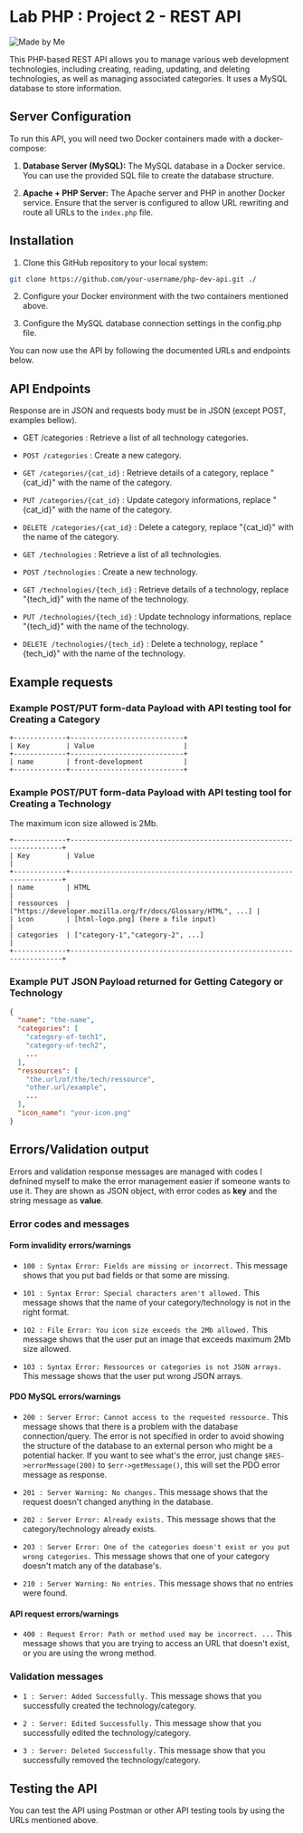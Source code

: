# Lab PHP : Project 2 - REST API

![Made by Me](https://github.com/raven-panda/ressources/blob/main/badges/made-by-me.svg)

This PHP-based REST API allows you to manage various web development technologies, including creating, reading, updating, and deleting technologies, as well as managing associated categories. It uses a MySQL database to store information.

## Server Configuration

To run this API, you will need two Docker containers made with a docker-compose:

1. **Database Server (MySQL):** The MySQL database in a Docker service. You can use the provided SQL file to create the database structure.

2. **Apache + PHP Server:** The Apache server and PHP in another Docker service. Ensure that the server is configured to allow URL rewriting and route all URLs to the `index.php` file.

## Installation

1. Clone this GitHub repository to your local system:

```bash
git clone https://github.com/your-username/php-dev-api.git ./
```

2. Configure your Docker environment with the two containers mentioned above.

3. Configure the MySQL database connection settings in the config.php file.

You can now use the API by following the documented URLs and endpoints below.

## API Endpoints

Response are in JSON and requests body must be in JSON (except POST, examples bellow).

- GET /categories : Retrieve a list of all technology categories.

- `POST /categories` : Create a new category.

- `GET /categories/{cat_id}` : Retrieve details of a category, replace "{cat_id}" with the name of the category.

- `PUT /categories/{cat_id}` : Update category informations, replace "{cat_id}" with the name of the category.

- `DELETE /categories/{cat_id}` : Delete a category, replace "{cat_id}" with the name of the category.

- `GET /technologies` : Retrieve a list of all technologies.

- `POST /technologies` : Create a new technology.

- `GET /technologies/{tech_id}` : Retrieve details of a technology, replace "{tech_id}" with the name of the technology.

- `PUT /technologies/{tech_id}` : Update technology informations, replace "{tech_id}" with the name of the technology.

- `DELETE /technologies/{tech_id}` : Delete a technology, replace "{tech_id}" with the name of the technology.

## Example requests

### Example POST/PUT form-data Payload with API testing tool for Creating a Category

```
+-------------+----------------------------+
| Key         | Value                      |
+-------------+----------------------------+
| name        | front-development          |
+-------------+----------------------------+
```

### Example POST/PUT form-data Payload with API testing tool for Creating a Technology

The maximum icon size allowed is 2Mb.

```
+-------------+--------------------------------------------------------------------+
| Key         | Value                                                              |
+-------------+--------------------------------------------------------------------+
| name        | HTML                                                               |
| ressources  | ["https://developer.mozilla.org/fr/docs/Glossary/HTML", ...] |
| icon        | [html-logo.png] (here a file input)                                |
| categories  | ["category-1","category-2", ...]                                   |
+-------------+--------------------------------------------------------------------+
```

### Example PUT JSON Payload returned for Getting Category or Technology

```json
{
  "name": "the-name",
  "categories": [
    "category-of-tech1",
    "category-of-tech2",
    ...
  ],
  "ressources": [
    "the.url/of/the/tech/ressource",
    "other.url/example",
    ...
  ],
  "icon_name": "your-icon.png"
}
```

## Errors/Validation output

Errors and validation response messages are managed with codes I defnined myself to make the error management easier if someone wants to use it. They are shown as JSON object, with error codes as **key** and the string message as **value**.

### Error codes and messages

#### Form invalidity errors/warnings

- `100 : Syntax Error: Fields are missing or incorrect.` This message shows that you put bad fields or that some are missing.

- `101 : Syntax Error: Special characters aren't allowed.` This message shows that the name of your category/technology is not in the right format.

- `102 : File Error: You icon size exceeds the 2Mb allowed.` This message shows that the user put an image that exceeds maximum 2Mb size allowed.

- `103 : Syntax Error: Ressources or categories is not JSON arrays.` This message shows that the user put wrong JSON arrays.

#### PDO MySQL errors/warnings

- `200 : Server Error: Cannot access to the requested ressource.` This message shows that there is a problem with the database connection/query. The error is not specified in order to avoid showing the structure of the database to an external person who might be a potential hacker. If you want to see what's the error, just change `$RES->errorMessage(200)` to `$err->getMessage()`, this will set the PDO error message as response.

- `201 : Server Warning: No changes.` This message shows that the request doesn't changed anything in the database.

- `202 : Server Error: Already exists.` This message shows that the category/technology already exists.

- `203 : Server Error: One of the categories doesn't exist or you put wrong categories.` This message shows that one of your category doesn't match any of the database's.

- `210 : Server Warning: No entries.` This message shows that no entries were found.

#### API request errors/warnings

- `400 : Request Error: Path or method used may be incorrect. ...` This message shows that you are trying to access an URL that doesn't exist, or you are using the wrong method.

### Validation messages

- `1 : Server: Added Successfully.` This message shows that you successfully created the technology/category.

- `2 : Server: Edited Successfully.` This message show that you successfully edited the technology/category.

- `3 : Server: Deleted Successfully.` This message show that you successfully removed the technology/category.

## Testing the API

You can test the API using Postman or other API testing tools by using the URLs mentioned above.